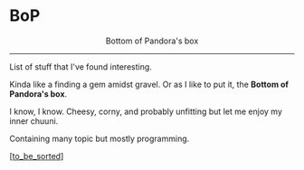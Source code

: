 # **BoP**

<center>Bottom of Pandora's box</center>

---

List of stuff that I've found interesting.

Kinda like a finding a gem amidst gravel. Or as I like to put it, the **Bottom of Pandora's box**.

I know, I know. Cheesy, corny, and probably unfitting but let me enjoy my inner chuuni.

Containing many topic but mostly programming.

[[to_be_sorted]]

[//begin]: # "Autogenerated link references for markdown compatibility"
[to_be_sorted]: docs/to_be_sorted "To be sorted"
[//end]: # "Autogenerated link references"